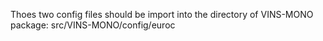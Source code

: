 Thoes two config files should be import into the directory of VINS-MONO package:
src/VINS-MONO/config/euroc
